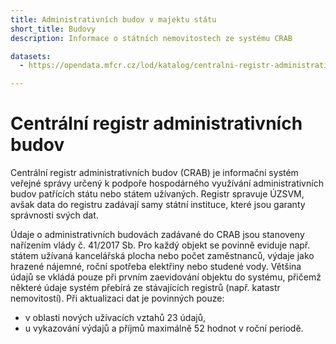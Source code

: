 ```yaml
---
title: Administrativních budov v majektu státu
short_title: Budovy
description: Informace o státních nemovitostech ze systému CRAB

datasets:
  - https://opendata.mfcr.cz/lod/katalog/centralni-registr-administrativnich-budov

---
```


# Centrální registr administrativních budov

Centrální registr administrativních budov (CRAB) je informační systém veřejné správy určený k podpoře hospodárného využívání administrativních budov patřících státu nebo státem užívaných. Registr spravuje ÚZSVM, avšak data do registru zadávají samy státní instituce, které jsou garanty správnosti svých dat.

Údaje o administrativních budovách zadávané do CRAB jsou stanoveny nařízením vlády č. 41/2017 Sb. Pro každý objekt se povinně eviduje např. státem užívaná kancelářská plocha nebo počet zaměstnanců, výdaje jako hrazené nájemné, roční spotřeba elektřiny nebo studené vody. Většina údajů se vkládá pouze při prvním zaevidování objektu do systému, přičemž některé údaje systém přebírá ze stávajících registrů (např. katastr nemovitostí). Při aktualizaci dat je povinných pouze:
 - v oblasti nových užívacích vztahů 23 údajů,
 - u vykazování výdajů a příjmů maximálně 52 hodnot v roční periodě.